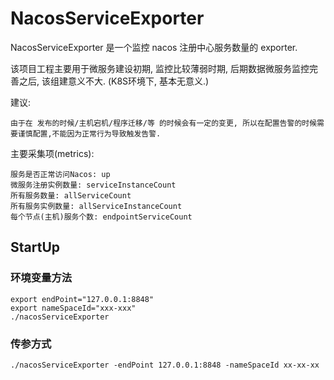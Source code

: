 NacosServiceExporter
====================

NacosServiceExporter 是一个监控 nacos 注册中心服务数量的 exporter.

该项目工程主要用于微服务建设初期, 监控比较薄弱时期, 后期数据微服务监控完善之后, 该组建意义不大. (K8S环境下, 基本无意义.)


建议:

    由于在 发布的时候/主机宕机/程序迁移/等 的时候会有一定的变更, 所以在配置告警的时候需要谨慎配置,不能因为正常行为导致触发告警.

主要采集项(metrics):

    服务是否正常访问Nacos: up
    微服务注册实例数量: serviceInstanceCount
    所有服务数量: allServiceCount
    所有服务实例数量: allServiceInstanceCount
    每个节点(主机)服务个数: endpointServiceCount

StartUp
---------

### 环境变量方法

```shell script
export endPoint="127.0.0.1:8848"
export nameSpaceId="xxx-xxx"
./nacosServiceExporter
```

### 传参方式

```shell script
./nacosServiceExporter -endPoint 127.0.0.1:8848 -nameSpaceId xx-xx-xx
```



